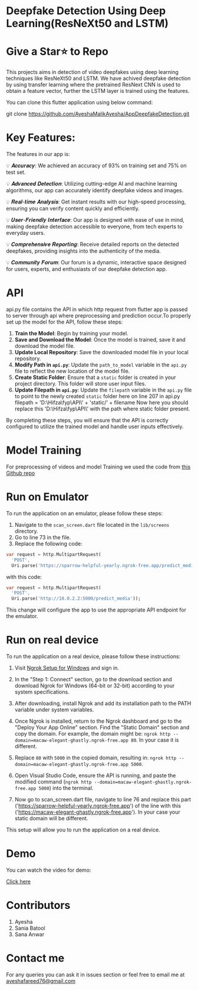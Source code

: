 # Deepfake Detection Using Deep Learning(ResNeXt50 and LSTM)

# Give a Star⭐ to Repo

This projects aims in detection of video deepfakes using deep learning techniques like ResNeXt50 and LSTM. We have achived deepfake detection by using transfer learning where the pretrained ResNext CNN is used to obtain a feature vector, further the LSTM layer is trained using the features.

You can clone this flutter application using below command:

git clone https://github.com/AyeshaMalikAyesha/AppDeepfakeDetection.git

# Key Features:

The features in our app is:

💡 𝑨𝒄𝒄𝒖𝒓𝒂𝒄𝒚: We achieved an accuracy of 93% on training set and 75% on test set.

💡 𝑨𝒅𝒗𝒂𝒏𝒄𝒆𝒅 𝑫𝒆𝒕𝒆𝒄𝒕𝒊𝒐𝒏: Utilizing cutting-edge AI and machine learning algorithms, our app can accurately identify deepfake videos 
   and images.
   
💡 𝑹𝒆𝒂𝒍-𝒕𝒊𝒎𝒆 𝑨𝒏𝒂𝒍𝒚𝒔𝒊𝒔: Get instant results with our high-speed processing, ensuring you can verify content quickly and efficiently.

💡 𝑼𝒔𝒆𝒓-𝑭𝒓𝒊𝒆𝒏𝒅𝒍𝒚 𝑰𝒏𝒕𝒆𝒓𝒇𝒂𝒄𝒆: Our app is designed with ease of use in mind, making deepfake detection accessible to everyone, from tech experts to everyday users.

💡 𝑪𝒐𝒎𝒑𝒓𝒆𝒉𝒆𝒏𝒔𝒊𝒗𝒆 𝑹𝒆𝒑𝒐𝒓𝒕𝒊𝒏𝒈: Receive detailed reports on the detected deepfakes, providing insights into the authenticity of the media.

💡 𝑪𝒐𝒎𝒎𝒖𝒏𝒊𝒕𝒚 𝑭𝒐𝒓𝒖𝒎: Our forum is a dynamic, interactive space designed for users, experts, and enthusiasts of our deepfake detection app.

# API

api.py file contains the API in which http request from flutter app is passed to server through api where preprocessing and prediction occur.To properly set up the model for the API, follow these steps:

1. **Train the Model**: Begin by training your model.
2. **Save and Download the Model**: Once the model is trained, save it and download the model file.
3. **Update Local Repository**: Save the downloaded model file in your local repository.
4. **Modify Path in `api.py`**: Update the `path_to_model` variable in the `api.py` file to reflect the new location of the model file.
5. **Create Static Folder**: Ensure that a `static` folder is created in your project directory. This folder will store user input files.
6. **Update Filepath in `api.py`**: Update the `filepath` variable in the `api.py` file to point to the newly created `static` folder here on line 207 in api.py filepath = 'D:\\Hifza\\fyp\\API\\' + 'static/' + filename  Now here you should replace  this 'D:\\Hifza\\fyp\\API\\' with the path where static folder present.

By completing these steps, you will ensure that the API is correctly configured to utilize the trained model and handle user inputs effectively.

# Model Training

For preprocessing of videos and model Training we used the code from <a href='https://github.com/abhijitjadhav1998/Deepfake_detection_using_deep_learning'>this Github repo</a>

# Run on Emulator

To run the application on an emulator, please follow these steps:

1. Navigate to the `scan_screen.dart` file located in the `lib/screens` directory.
2. Go to line 73 in the file.
3. Replace the following code:

```dart
var request = http.MultipartRequest(
  'POST',
  Uri.parse('https://sparrow-helpful-yearly.ngrok-free.app/predict_media'));
```

with this code:

```dart
var request = http.MultipartRequest(
  'POST', 
  Uri.parse('http://10.0.2.2:5000/predict_media'));
```

This change will configure the app to use the appropriate API endpoint for the emulator.


# Run on real device

To run the application on a real device, please follow these instructions:

1. Visit [Ngrok Setup for Windows](https://dashboard.ngrok.com/get-started/setup/windows) and sign in.

2. In the "Step 1: Connect" section, go to the download section and download Ngrok for Windows (64-bit or 32-bit) according to your system specifications.

3. After downloading, install Ngrok and add its installation path to the PATH variable under system variables.

4. Once Ngrok is installed, return to the Ngrok dashboard and go to the "Deploy Your App Online" section. Find the "Static Domain" section and copy the domain. For example, the domain might be: `ngrok http --domain=macaw-elegant-ghastly.ngrok-free.app 80`. In your case it is different.

5. Replace `80` with `5000` in the copied domain, resulting in: `ngrok http --domain=macaw-elegant-ghastly.ngrok-free.app 5000`.

6. Open Visual Studio Code, ensure the API is running, and paste the modified command (`ngrok http --domain=macaw-elegant-ghastly.ngrok-free.app 5000`) into the terminal.

7. Now go to scan_screen.dart file, navigate to line 76 and replace this part ('https://sparrow-helpful-yearly.ngrok-free.app') of the line with this ('https://macaw-elegant-ghastly.ngrok-free.app'). In your case your static domain will be different.

This setup will allow you to run the application on a real device.

# Demo

You can watch the video for demo:

<a href='https://www.linkedin.com/posts/ayesha76_deepfakedetection-ai-machinelearning-activity-7199006954034233344-9TdQ?utm_source=share&utm_medium=member_desktop'>Click here</a>

# Contributors

1. Ayesha
2. Sania Batool
3. Sana Anwar

# Contact me

For any queries you can ask it in issues section or feel free to email me at ayeshafareed76@gmail.com


